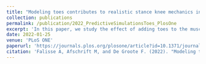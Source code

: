 ```yaml
---
title: "Modeling toes contributes to realistic stance knee mechanics in three-dimensional predictive simulations of walking"
collection: publications
permalink: /publication/2022_PredictiveSimulationsToes_PlosOne
excerpt: 'In this paper, we study the effect of adding toes to the musculoskeletal model when generating three-dimensional predictive simulations of walking. We found that it improved stance knee mechanics.'
date: 2022-01-25
venue: 'PLoS ONE'
paperurl: 'https://journals.plos.org/plosone/article?id=10.1371/journal.pone.0256311'
citation: 'Falisse A, Afschrift M, and De Groote F. (2022). "Modeling toes contributes to realistic stance knee mechanics in three-dimensional predictive simulations of walking." <i>PLoS ONE</i>. 17(1): e0256311.'
---
```

